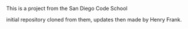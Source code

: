 This is a project from the San Diego Code School

initial repository cloned from them, updates then made by Henry Frank. 